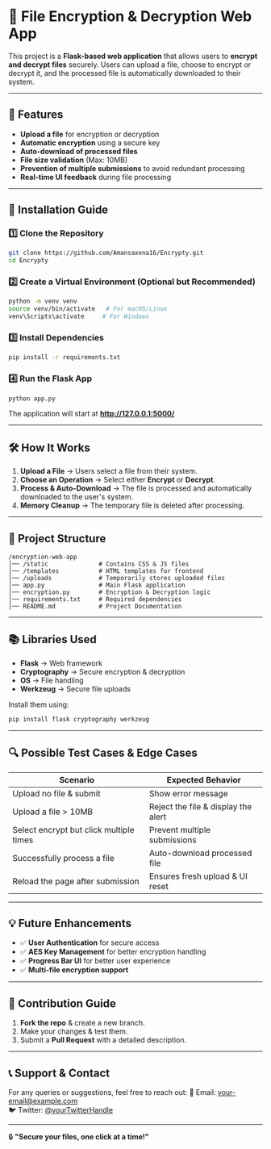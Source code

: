 # 🔐 File Encryption & Decryption Web App

This project is a **Flask-based web application** that allows users to **encrypt and decrypt files** securely. Users can upload a file, choose to encrypt or decrypt it, and the processed file is automatically downloaded to their system.

---

## 📌 Features

- **Upload a file** for encryption or decryption
- **Automatic encryption** using a secure key
- **Auto-download of processed files**
- **File size validation** (Max: 10MB)
- **Prevention of multiple submissions** to avoid redundant processing
- **Real-time UI feedback** during file processing

---

## 🚀 Installation Guide

### **1️⃣ Clone the Repository**
```sh
git clone https://github.com/Amansaxena16/Encrypty.git
cd Encrypty
```

### **2️⃣ Create a Virtual Environment (Optional but Recommended)**
```sh
python -m venv venv
source venv/bin/activate   # For macOS/Linux
venv\Scripts\activate     # For Windows
```

### **3️⃣ Install Dependencies**
```sh
pip install -r requirements.txt
```

### **4️⃣ Run the Flask App**
```sh
python app.py
```

The application will start at **http://127.0.0.1:5000/**

---

## 🛠️ How It Works

1. **Upload a File** → Users select a file from their system.
2. **Choose an Operation** → Select either **Encrypt** or **Decrypt**.
3. **Process & Auto-Download** → The file is processed and automatically downloaded to the user's system.
4. **Memory Cleanup** → The temporary file is deleted after processing.

---

## 📂 Project Structure
```
/encryption-web-app
│── /static              # Contains CSS & JS files
│── /templates           # HTML templates for frontend
│── /uploads             # Temporarily stores uploaded files
│── app.py               # Main Flask application
│── encryption.py        # Encryption & Decryption logic
│── requirements.txt     # Required dependencies
│── README.md            # Project Documentation
```

---

## 📚 Libraries Used

- **Flask** → Web framework
- **Cryptography** → Secure encryption & decryption
- **OS** → File handling
- **Werkzeug** → Secure file uploads

Install them using:
```sh
pip install flask cryptography werkzeug
```

---

## 🔍 Possible Test Cases & Edge Cases

| Scenario | Expected Behavior |
|----------|------------------|
| Upload no file & submit | Show error message |
| Upload a file > 10MB | Reject the file & display the alert |
| Select encrypt but click multiple times | Prevent multiple submissions |
| Successfully process a file | Auto-download processed file |
| Reload the page after submission | Ensures fresh upload & UI reset |

---

## 💡 Future Enhancements

- ✅ **User Authentication** for secure access
- ✅ **AES Key Management** for better encryption handling
- ✅ **Progress Bar UI** for better user experience
- ✅ **Multi-file encryption support**

---

## 🤝 Contribution Guide

1. **Fork the repo** & create a new branch.
2. Make your changes & test them.
3. Submit a **Pull Request** with a detailed description.

---

## 📞 Support & Contact

For any queries or suggestions, feel free to reach out:
📧 Email: your-email@example.com  
🐦 Twitter: [@yourTwitterHandle](https://twitter.com/yourTwitterHandle)  

---

🔒 **"Secure your files, one click at a time!"**

